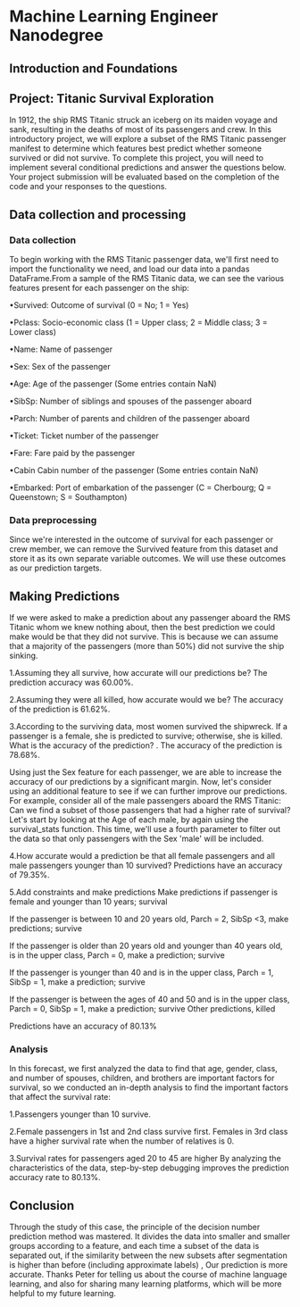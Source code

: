 # Machine Learning Engineer Nanodegree
## Introduction and Foundations
## Project: Titanic Survival Exploration
In 1912, the ship RMS Titanic struck an iceberg on its maiden voyage and sank, resulting in the deaths of most of its passengers and crew. In this introductory project, we will explore a subset of the RMS Titanic passenger manifest to determine which features best predict whether someone survived or did not survive. To complete this project, you will need to implement several conditional predictions and answer the questions below. Your project submission will be evaluated based on the completion of the code and your responses to the questions.
## Data collection and processing
### Data collection
To begin working with the RMS Titanic passenger data, we'll first need to import the functionality we need, and load our data into a pandas DataFrame.From a sample of the RMS Titanic data, we can see the various features present for each passenger on the ship:

•Survived: Outcome of survival (0 = No; 1 = Yes)

•Pclass: Socio-economic class (1 = Upper class; 2 = Middle class; 3 = Lower class)

•Name: Name of passenger

•Sex: Sex of the passenger

•Age: Age of the passenger (Some entries contain NaN)

•SibSp: Number of siblings and spouses of the passenger aboard

•Parch: Number of parents and children of the passenger aboard

•Ticket: Ticket number of the passenger

•Fare: Fare paid by the passenger

•Cabin Cabin number of the passenger (Some entries contain NaN)

•Embarked: Port of embarkation of the passenger (C = Cherbourg; Q = Queenstown; S = Southampton)

### Data preprocessing
Since we're interested in the outcome of survival for each passenger or crew member, we can remove the Survived feature from this dataset and store it as its own separate variable outcomes. We will use these outcomes as our prediction targets.
## Making Predictions
If we were asked to make a prediction about any passenger aboard the RMS Titanic whom we knew nothing about, then the best prediction we could make would be that they did not survive. This is because we can assume that a majority of the passengers (more than 50%) did not survive the ship sinking.

1.Assuming they all survive, how accurate will our predictions be?
The prediction accuracy was 60.00%.

2.Assuming they were all killed, how accurate would we be?
The accuracy of the prediction is 61.62%.

3.According to the surviving data, most women survived the shipwreck. If a passenger is a female, she is predicted to survive; otherwise, she is killed. What is the accuracy of the prediction? .
The accuracy of the prediction is 78.68%.

Using just the Sex feature for each passenger, we are able to increase the accuracy of our predictions by a significant margin. Now, let's consider using an additional feature to see if we can further improve our predictions. For example, consider all of the male passengers aboard the RMS Titanic: Can we find a subset of those passengers that had a higher rate of survival? Let's start by looking at the Age of each male, by again using the survival_stats function. This time, we'll use a fourth parameter to filter out the data so that only passengers with the Sex 'male' will be included.

4.How accurate would a prediction be that all female passengers and all male passengers younger than 10 survived? 
Predictions have an accuracy of 79.35%.

5.Add constraints and make predictions
Make predictions if passenger is female and younger than 10 years; survival

If the passenger is between 10 and 20 years old, Parch = 2, SibSp <3, make predictions; survive

If the passenger is older than 20 years old and younger than 40 years old, is in the upper class, Parch = 0, make a prediction; survive

If the passenger is younger than 40 and is in the upper class, Parch = 1, SibSp = 1, make a prediction; survive

If the passenger is between the ages of 40 and 50 and is in the upper class, Parch = 0, SibSp = 1, make a prediction; survive
Other predictions, killed

Predictions have an accuracy of 80.13%

### Analysis

In this forecast, we first analyzed the data to find that age, gender, class, and number of spouses, children, and brothers are important factors for survival, so we conducted an in-depth analysis to find the important factors that affect the survival rate:

1.Passengers younger than 10 survive.

2.Female passengers in 1st and 2nd class survive first. Females in 3rd class have a higher survival rate when the number of relatives is 0.

3.Survival rates for passengers aged 20 to 45 are higher
By analyzing the characteristics of the data, step-by-step debugging improves the prediction accuracy rate to 80.13%.
## Conclusion
Through the study of this case, the principle of the decision number prediction method was mastered. It divides the data into smaller and smaller groups according to a feature, and each time a subset of the data is separated out, if the similarity between the new subsets after segmentation is higher than before (including approximate labels) , Our prediction is more accurate.
Thanks Peter for telling us about the course of machine language learning, and also for sharing many learning platforms, which will be more helpful to my future learning.